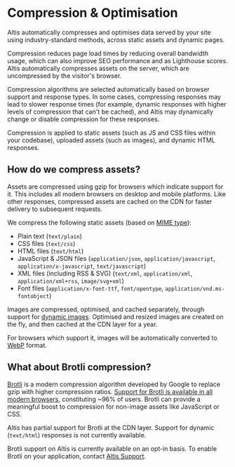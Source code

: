 # Compression & Optimisation

Altis automatically compresses and optimises data served by your site using industry-standard methods, across static assets and
dynamic pages.

Compression reduces page load times by reducing overall bandwidth usage, which can also improve SEO performance and as Lighthouse
scores. Altis automatically compresses assets on the server, which are uncompressed by the visitor's browser.

Compression algorithms are selected automatically based on browser support and response types. In some cases, compressing responses
may lead to slower response times (for example, dynamic responses with higher levels of compression that can't be cached), and
Altis may dynamically change or disable compression for these responses.

Compression is applied to static assets (such as JS and CSS files within your codebase), uploaded assets (such as images), and
dynamic HTML responses.

## How do we compress assets?

Assets are compressed using gzip for browsers which indicate support for it. This includes all modern browsers on desktop and
mobile platforms. Like other responses, compressed assets are cached on the CDN for faster delivery to subsequent requests.

We compress the following static assets (based on [MIME type](https://en.wikipedia.org/wiki/Media_type)):

* Plain text (`text/plain`)
* CSS files (`text/css`)
* HTML files (`text/html`)
* JavaScript & JSON files (`application/json`, `application/javascript`, `application/x-javascript`, `text/javascript`)
* XML files (including RSS & SVG) (`text/xml`, `application/xml`, `application/xml+rss`, `image/svg+xml`)
* Font files (`application/x-font-ttf`, `font/opentype`, `application/vnd.ms-fontobject`)

Images are compressed, optimised, and cached separately, through support
for [dynamic images](https://docs.altis-dxp.com/media/dynamic-images/). Optimised and resized images are created on the fly, and
then cached at the CDN layer for a year.

For browsers which support it, images will be automatically converted to [WebP](https://developers.google.com/speed/webp/) format.

## What about Brotli compression?

[Brotli](https://en.wikipedia.org/wiki/Brotli) is a modern compression algorithm developed by Google to replace gzip with higher
compression ratios. [Support for Brotli is available in all modern browsers](https://caniuse.com/brotli), constituting ~96% of
users. Brotli can provide a meaningful boost to compression for non-image assets like JavaScript or CSS.

Altis has partial support for Brotli at the CDN layer. Support for dynamic (`text/html`) responses is not currently available.

Brotli support on Altis is currently available on an opt-in basis. To enable Brotli on your application,
contact [Altis Support](https://docs.altis-dxp.com/guides/getting-help-with-altis/).

